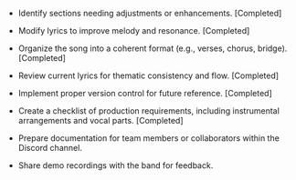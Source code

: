  

- Identify sections needing adjustments or enhancements. [Completed]
- Modify lyrics to improve melody and resonance. [Completed]
- Organize the song into a coherent format (e.g., verses, chorus, bridge). [Completed]
- Review current lyrics for thematic consistency and flow. [Completed]

- Implement proper version control for future reference. [Completed]
- Create a checklist of production requirements, including instrumental arrangements and vocal parts. [Completed]
- Prepare documentation for team members or collaborators within the Discord channel.

- Share demo recordings with the band for feedback.